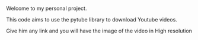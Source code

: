 Welcome to my personal project.

This code aims to use the pytube library to download Youtube videos.

Give him any link and you will have the image of the video in High resolution